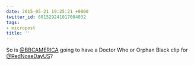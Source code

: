 ```yaml
---
date: 2015-05-21 19:25:21 +0000
twitter_id: 601529241017004032
tags:
- micropost
title: ''
---
```


So is [@BBCAMERICA](https://twitter.com/BBCAMERICA) going to have a Doctor Who or Orphan Black clip for [@RedNoseDayUS](https://twitter.com/RedNoseDayUS)?

